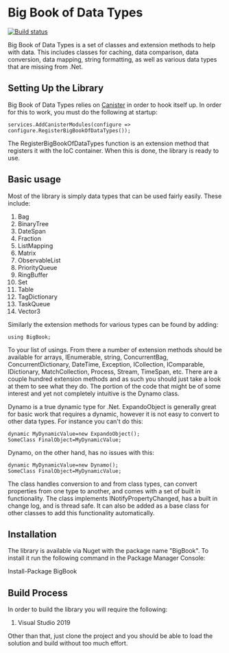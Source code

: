 # Big Book of Data Types

[![Build status](https://ci.appveyor.com/api/projects/status/435koyg8vsdq3ii6?svg=true)](https://ci.appveyor.com/project/JaCraig/bigbookofdatatypes)

Big Book of Data Types is a set of classes and extension methods to help with data. This includes classes for caching, data comparison, data conversion, data mapping, string formatting, as well as various data types that are missing from .Net.

## Setting Up the Library

Big Book of Data Types relies on [Canister](https://github.com/JaCraig/Canister) in order to hook itself up. In order for this to work, you must do the following at startup:

    services.AddCanisterModules(configure => configure.RegisterBigBookOfDataTypes());
					
The RegisterBigBookOfDataTypes function is an extension method that registers it with the IoC container. When this is done, the library is ready to use.

## Basic usage

Most of the library is simply data types that can be used fairly easily. These include:

1. Bag
2. BinaryTree
3. DateSpan
4. Fraction
5. ListMapping
6. Matrix
7. ObservableList
8. PriorityQueue
9. RingBuffer
10. Set
11. Table
12. TagDictionary
13. TaskQueue
14. Vector3

Similarly the extension methods for various types can be found by adding:

    using BigBook;
	
To your list of usings. From there a number of extension methods should be available for arrays, IEnumerable, string, ConcurrentBag, ConcurrentDictionary, DateTime, Exception, ICollection, IComparable, IDictionary, MatchCollection, Process, Stream, TimeSpan, etc. There are a couple hundred extension methods and as such you should just take a look at them to see what they do. The portion of the code that might be of some interest and yet not completely intuitive is the Dynamo class.

Dynamo is a true dynamic type for .Net. ExpandoObject is generally great for basic work that requires a dynamic, however it is not easy to convert to other data types. For instance you can't do this:

    dynamic MyDynamicValue=new ExpandoObject();
	SomeClass FinalObject=MyDynamicValue;
	
Dynamo, on the other hand, has no issues with this:

    dynamic MyDynamicValue=new Dynamo();
	SomeClass FinalObject=MyDynamicValue;
	
The class handles conversion to and from class types, can convert properties from one type to another, and comes with a set of built in functionality. The class implements INotifyPropertyChanged, has a built in change log, and is thread safe. It can also be added as a base class for other classes to add this functionality automatically.

## Installation

The library is available via Nuget with the package name "BigBook". To install it run the following command in the Package Manager Console:

Install-Package BigBook

## Build Process

In order to build the library you will require the following:

1. Visual Studio 2019

Other than that, just clone the project and you should be able to load the solution and build without too much effort.
